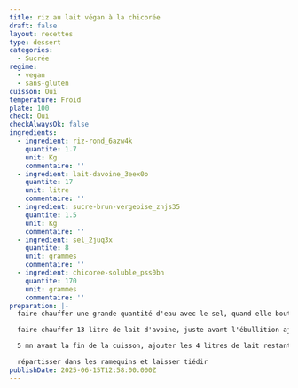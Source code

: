 ```yaml
---
title: riz au lait végan à la chicorée
draft: false
layout: recettes
type: dessert
categories:
  - Sucrée
regime:
  - vegan
  - sans-gluten
cuisson: Oui
temperature: Froid
plate: 100
check: Oui
checkAlwaysOk: false
ingredients:
  - ingredient: riz-rond_6azw4k
    quantite: 1.7
    unit: Kg
    commentaire: ''
  - ingredient: lait-davoine_3eex0o
    quantite: 17
    unit: litre
    commentaire: ''
  - ingredient: sucre-brun-vergeoise_znjs35
    quantite: 1.5
    unit: Kg
    commentaire: ''
  - ingredient: sel_2juq3x
    quantite: 8
    unit: grammes
    commentaire: ''
  - ingredient: chicoree-soluble_pss0bn
    quantite: 170
    unit: grammes
    commentaire: ''
preparation: |-
  faire chauffer une grande quantité d'eau avec le sel, quand elle bout, ajouter le riz et faire cuire pendant 5 mn

  faire chauffer 13 litre de lait d'avoine, juste avant l'ébullition ajouter le riz précuit, le sucre vergeoise et la chicorée, laisser cuire 30 mn en remuant régulièrement

  5 mn avant la fin de la cuisson, ajouter les 4 litres de lait restants

  répartisser dans les ramequins et laisser tiédir
publishDate: 2025-06-15T12:58:00.000Z
---
```

